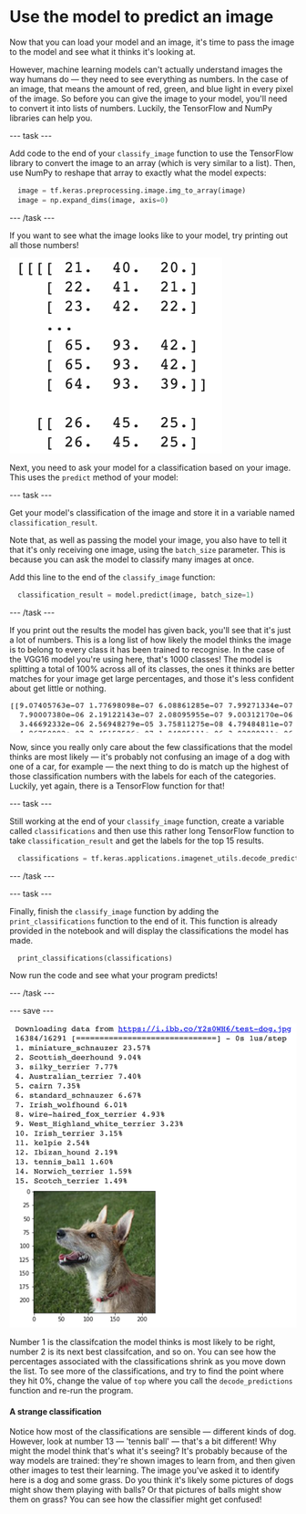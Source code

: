 # Use the model to predict an image
Now that you can load your model and an image, it's time to pass the image to the model and see what it thinks it's looking at.

However, machine learning models can't actually understand images the way humans do — they need to see everything as numbers. In the case of an image, that means the amount of red, green, and blue light in every pixel of the image. So before you can give the image to your model, you'll need to convert it into lists of numbers. Luckily, the TensorFlow and NumPy libraries can help you.

--- task ---

Add code to the end of your `classify_image` function to use the TensorFlow library to convert the image to an array (which is very similar to a list). Then, use NumPy to reshape that array to exactly what the model expects:

```python
  image = tf.keras.preprocessing.image.img_to_array(image)
  image = np.expand_dims(image, axis=0)
```

--- /task ---

If you want to see what the image looks like to your model, try printing out all those numbers!

![Lists of numbers in a Colab output cell.](images/numeric_image.png)

Next, you need to ask your model for a classification based on your image. This uses the `predict` method of your model:

--- task ---

Get your model's classification of the image and store it in a variable named `classification_result`. 

Note that, as well as passing the model your image, you also have to tell it that it's only receiving one image, using the `batch_size` parameter. This is because you can ask the model to classify many images at once.

Add this line to the end of the `classify_image` function:

```python
  classification_result = model.predict(image, batch_size=1)
```

--- /task ---

If you print out the results the model has given back, you'll see that it's just a lot of numbers. This is a long list of how likely the model thinks the image is to belong to every class it has been trained to recognise. In the case of the VGG16 model you're using here, that's 1000 classes! The model is splitting a total of 100% across all of its classes, the ones it thinks are better matches for your image get large percentages, and those it's less confident about get little or nothing.

![A small sample of the list of numbers the model returns.](images/numeric_predictions.png)

Now, since you really only care about the few classifications that the model thinks are most likely — it's probably not confusing an image of a dog with one of a car, for example — the next thing to do is match up the highest of those classification numbers with the labels for each of the categories. Luckily, yet again, there is a TensorFlow function for that!

--- task ---

Still working at the end of your `classify_image` function, create a variable called `classifications` and then use this rather long TensorFlow function to take `classification_result` and get the labels for the top 15 results.

```python
  classifications = tf.keras.applications.imagenet_utils.decode_predictions(classification_result, top=15)
```

--- /task ---

--- task ---

Finally, finish the `classify_image` function by adding the `print_classifications` function to the end of it. This function is already provided in the notebook and will display the classifications the model has made.

```python
  print_classifications(classifications)
```

Now run the code and see what your program predicts!

--- /task ---

--- save ---

![A numbered list of fifteen items, mostly dog breeds, each followed by a percentage. Number thirteen is different — 'tennis_ball 1.60%'. A picture of a small dog appears below the list.](images/finished_project.png)

Number 1 is the classifcation the model thinks is most likely to be right, number 2 is its next best classifcation, and so on. You can see how the percentages associated with the classifications shrink as you move down the list. To see more of the classifications, and try to find the point where they hit 0%, change the value of `top` where you call the `decode_predictions` function and re-run the program.

#### A strange classification

Notice how most of the classifications are sensible — different kinds of dog.  However, look at number 13 — 'tennis ball' — that's a bit different! Why might the model think that's what it's seeing? It's probably because of the way models are trained: they're shown images to learn from, and then given other images to test their learning. The image you've asked it to identify here is a dog and some grass. Do you think it's likely some pictures of dogs might show them playing with balls? Or that pictures of balls might show them on grass? You can see how the classifier might get confused!
